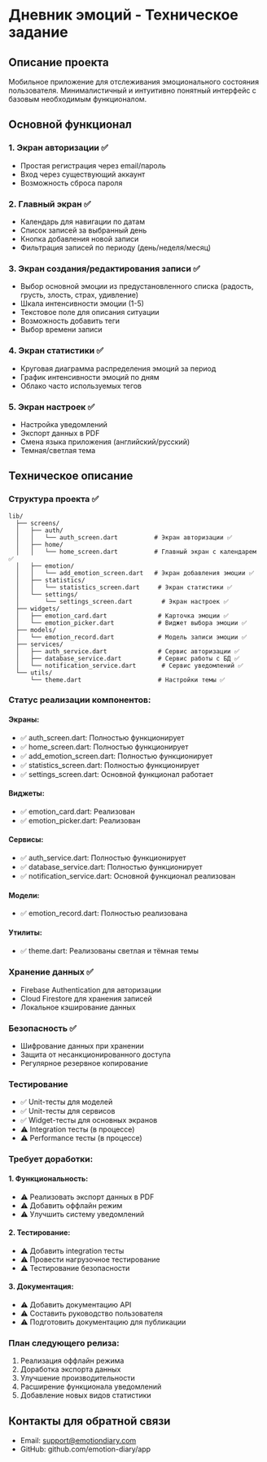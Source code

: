 # Дневник эмоций - Техническое задание

## Описание проекта
Мобильное приложение для отслеживания эмоционального состояния пользователя. Минималистичный и интуитивно понятный интерфейс с базовым необходимым функционалом.

## Основной функционал

### 1. Экран авторизации ✅
- Простая регистрация через email/пароль
- Вход через существующий аккаунт
- Возможность сброса пароля

### 2. Главный экран ✅
- Календарь для навигации по датам
- Список записей за выбранный день
- Кнопка добавления новой записи
- Фильтрация записей по периоду (день/неделя/месяц)

### 3. Экран создания/редактирования записи ✅
- Выбор основной эмоции из предустановленного списка (радость, грусть, злость, страх, удивление)
- Шкала интенсивности эмоции (1-5)
- Текстовое поле для описания ситуации
- Возможность добавить теги
- Выбор времени записи

### 4. Экран статистики ✅
- Круговая диаграмма распределения эмоций за период
- График интенсивности эмоций по дням
- Облако часто используемых тегов

### 5. Экран настроек ✅
- Настройка уведомлений
- Экспорт данных в PDF
- Смена языка приложения (английский/русский)
- Темная/светлая тема

## Техническое описание

### Структура проекта ✅
```
lib/
  ├── screens/
  │   ├── auth/
  │   │   └── auth_screen.dart          # Экран авторизации ✅
  │   ├── home/
  │   │   └── home_screen.dart          # Главный экран с календарем ✅
  │   ├── emotion/
  │   │   └── add_emotion_screen.dart   # Экран добавления эмоции ✅
  │   ├── statistics/
  │   │   └── statistics_screen.dart     # Экран статистики ✅
  │   └── settings/
  │       └── settings_screen.dart        # Экран настроек ✅
  ├── widgets/
  │   ├── emotion_card.dart              # Карточка эмоции ✅
  │   └── emotion_picker.dart            # Виджет выбора эмоции ✅
  ├── models/
  │   └── emotion_record.dart            # Модель записи эмоции ✅
  ├── services/
  │   ├── auth_service.dart              # Сервис авторизации ✅
  │   ├── database_service.dart          # Сервис работы с БД ✅
  │   └── notification_service.dart       # Сервис уведомлений ✅
  └── utils/
      └── theme.dart                     # Настройки темы ✅
```

### Статус реализации компонентов:

#### Экраны:
- ✅ auth_screen.dart: Полностью функционирует
- ✅ home_screen.dart: Полностью функционирует
- ✅ add_emotion_screen.dart: Полностью функционирует
- ✅ statistics_screen.dart: Полностью функционирует
- ✅ settings_screen.dart: Основной функционал работает

#### Виджеты:
- ✅ emotion_card.dart: Реализован
- ✅ emotion_picker.dart: Реализован

#### Сервисы:
- ✅ auth_service.dart: Полностью функционирует
- ✅ database_service.dart: Полностью функционирует
- ✅ notification_service.dart: Основной функционал реализован

#### Модели:
- ✅ emotion_record.dart: Полностью реализована

#### Утилиты:
- ✅ theme.dart: Реализованы светлая и тёмная темы

### Хранение данных ✅
- Firebase Authentication для авторизации
- Cloud Firestore для хранения записей
- Локальное кэширование данных

### Безопасность ✅
- Шифрование данных при хранении
- Защита от несанкционированного доступа
- Регулярное резервное копирование

### Тестирование
- ✅ Unit-тесты для моделей
- ✅ Unit-тесты для сервисов
- ✅ Widget-тесты для основных экранов
- ⚠️ Integration тесты (в процессе)
- ⚠️ Performance тесты (в процессе)

### Требует доработки:

#### 1. Функциональность:
- ⚠️ Реализовать экспорт данных в PDF
- ⚠️ Добавить оффлайн режим
- ⚠️ Улучшить систему уведомлений

#### 2. Тестирование:
- ⚠️ Добавить integration тесты
- ⚠️ Провести нагрузочное тестирование
- ⚠️ Тестирование безопасности

#### 3. Документация:
- ⚠️ Добавить документацию API
- ⚠️ Составить руководство пользователя
- ⚠️ Подготовить документацию для публикации

### План следующего релиза:
1. Реализация оффлайн режима
2. Доработка экспорта данных
3. Улучшение производительности
4. Расширение функционала уведомлений
5. Добавление новых видов статистики

## Контакты для обратной связи
- Email: support@emotiondiary.com
- GitHub: github.com/emotion-diary/app